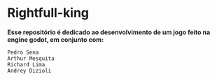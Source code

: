 # Rightfull-king
**Esse repositório é dedicado ao desenvolvimento de um jogo feito na engine godot, em conjunto com:**
```
Pedro Sena
Arthur Mesquita
Richard Lima
Andrey Dizioli
```
